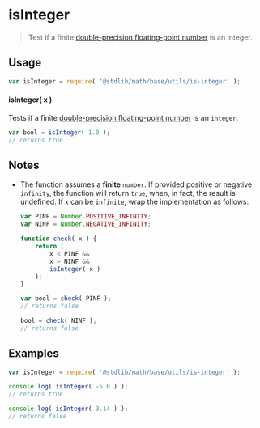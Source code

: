 isInteger
===
> Test if a finite [double-precision floating-point number][ieee754] is an integer.

<!-- <usage> -->
## Usage

``` javascript
var isInteger = require( '@stdlib/math/base/utils/is-integer' );
```

#### isInteger( x )

Tests if a finite [double-precision floating-point number][ieee754] is an `integer`.

``` javascript
var bool = isInteger( 1.0 );
// returns true
```
<!-- </usage> -->

<!-- <notes> -->
## Notes

*   The function assumes a __finite__ `number`. If provided positive or negative `infinity`, the function will return `true`, when, in fact, the result is undefined. If `x` can be `infinite`, wrap the implementation as follows:
    ``` javascript
    var PINF = Number.POSITIVE_INFINITY;
    var NINF = Number.NEGATIVE_INFINITY;

    function check( x ) {
        return (
            x < PINF &&
            x > NINF &&
            isInteger( x )
        );
    }

    var bool = check( PINF );
    // returns false

    bool = check( NINF );
    // returns false
    ```

<!-- </notes> -->

<!-- <examples> -->
## Examples

``` javascript
var isInteger = require( '@stdlib/math/base/utils/is-integer' );

console.log( isInteger( -5.0 ) );
// returns true

console.log( isInteger( 3.14 ) );
// returns false
```
<!-- </examples> -->

<!-- <links> -->
[ieee754]: https://en.wikipedia.org/wiki/IEEE_754-1985
<!-- </links> -->

